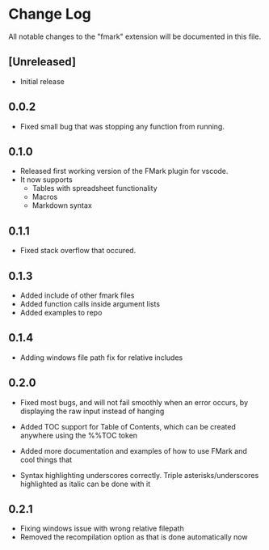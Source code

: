 # Change Log
All notable changes to the "fmark" extension will be documented in this file.

## [Unreleased]
- Initial release

## 0.0.2

- Fixed small bug that was stopping any function from running.

## 0.1.0

- Released first working version of the FMark plugin for vscode.
- It now supports
  - Tables with spreadsheet functionality
  - Macros
  - Markdown syntax

## 0.1.1

- Fixed stack overflow that occured.

## 0.1.3

- Added include of other fmark files
- Added function calls inside argument lists
- Added examples to repo

## 0.1.4

- Adding windows file path fix for relative includes

## 0.2.0

- Fixed most bugs, and will not fail smoothly when an error occurs,
by displaying the raw input instead of hanging

- Added TOC support for Table of Contents, which can be created anywhere using
the %%TOC token

- Added more documentation and examples of how to use FMark and cool things that

- Syntax highlighting underscores correctly. Triple asterisks/underscores highlighted as italic
can be done with it

## 0.2.1

- Fixing windows issue with wrong relative filepath
- Removed the recompilation option as that is done automatically now
